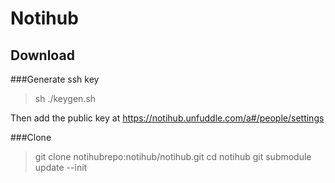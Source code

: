 Notihub
===========================

Download
---------------------------

###Generate ssh key

>	sh ./keygen.sh

Then add the public key at https://notihub.unfuddle.com/a#/people/settings

###Clone 
>	git clone notihubrepo:notihub/notihub.git
>	cd notihub
>	git submodule update --init
